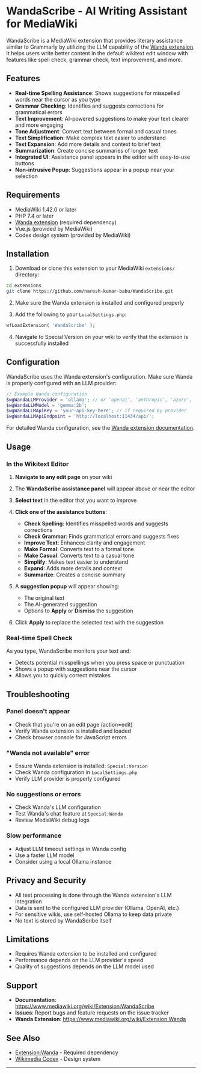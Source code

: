 # WandaScribe - AI Writing Assistant for MediaWiki

WandaScribe is a MediaWiki extension that provides literary assistance similar to Grammarly by utilizing the LLM capability of the [Wanda extension](https://www.mediawiki.org/wiki/Extension:Wanda). It helps users write better content in the default wikitext edit window with features like spell check, grammar check, text improvement, and more.

## Features

- **Real-time Spelling Assistance**: Shows suggestions for misspelled words near the cursor as you type
- **Grammar Checking**: Identifies and suggests corrections for grammatical errors
- **Text Improvement**: AI-powered suggestions to make your text clearer and more engaging
- **Tone Adjustment**: Convert text between formal and casual tones
- **Text Simplification**: Make complex text easier to understand
- **Text Expansion**: Add more details and context to brief text
- **Summarization**: Create concise summaries of longer text
- **Integrated UI**: Assistance panel appears in the editor with easy-to-use buttons
- **Non-intrusive Popup**: Suggestions appear in a popup near your selection

## Requirements

- MediaWiki 1.42.0 or later
- PHP 7.4 or later
- [Wanda extension](https://www.mediawiki.org/wiki/Extension:Wanda) (required dependency)
- Vue.js (provided by MediaWiki)
- Codex design system (provided by MediaWiki)

## Installation

1. Download or clone this extension to your MediaWiki `extensions/` directory:

```bash
cd extensions
git clone https://github.com/naresh-kumar-babu/WandaScribe.git
```

2. Make sure the Wanda extension is installed and configured properly

3. Add the following to your `LocalSettings.php`:

```php
wfLoadExtension( 'WandaScribe' );
```

4. Navigate to Special:Version on your wiki to verify that the extension is successfully installed

## Configuration

WandaScribe uses the Wanda extension's configuration. Make sure Wanda is properly configured with an LLM provider:

```php
// Example Wanda configuration
$wgWandaLLMProvider = 'ollama'; // or 'openai', 'anthropic', 'azure', 'gemini'
$wgWandaLLMModel = 'gemma:2b';
$wgWandaLLMApiKey = 'your-api-key-here'; // if required by provider
$wgWandaLLMApiEndpoint = 'http://localhost:11434/api/';
```

For detailed Wanda configuration, see the [Wanda extension documentation](https://www.mediawiki.org/wiki/Extension:Wanda).

## Usage

### In the Wikitext Editor

1. **Navigate to any edit page** on your wiki
2. The **WandaScribe assistance panel** will appear above or near the editor
3. **Select text** in the editor that you want to improve
4. **Click one of the assistance buttons**:
   - **Check Spelling**: Identifies misspelled words and suggests corrections
   - **Check Grammar**: Finds grammatical errors and suggests fixes
   - **Improve Text**: Enhances clarity and engagement
   - **Make Formal**: Converts text to a formal tone
   - **Make Casual**: Converts text to a casual tone
   - **Simplify**: Makes text easier to understand
   - **Expand**: Adds more details and context
   - **Summarize**: Creates a concise summary

5. A **suggestion popup** will appear showing:
   - The original text
   - The AI-generated suggestion
   - Options to **Apply** or **Dismiss** the suggestion

6. Click **Apply** to replace the selected text with the suggestion

### Real-time Spell Check

As you type, WandaScribe monitors your text and:
- Detects potential misspellings when you press space or punctuation
- Shows a popup with suggestions near the cursor
- Allows you to quickly correct mistakes

## Troubleshooting

### Panel doesn't appear
- Check that you're on an edit page (action=edit)
- Verify Wanda extension is installed and loaded
- Check browser console for JavaScript errors

### "Wanda not available" error
- Ensure Wanda extension is installed: `Special:Version`
- Check Wanda configuration in `LocalSettings.php`
- Verify LLM provider is properly configured

### No suggestions or errors
- Check Wanda's LLM configuration
- Test Wanda's chat feature at `Special:Wanda`
- Review MediaWiki debug logs

### Slow performance
- Adjust LLM timeout settings in Wanda config
- Use a faster LLM model
- Consider using a local Ollama instance

## Privacy and Security

- All text processing is done through the Wanda extension's LLM integration
- Data is sent to the configured LLM provider (Ollama, OpenAI, etc.)
- For sensitive wikis, use self-hosted Ollama to keep data private
- No text is stored by WandaScribe itself

## Limitations

- Requires Wanda extension to be installed and configured
- Performance depends on the LLM provider's speed
- Quality of suggestions depends on the LLM model used

## Support

- **Documentation**: https://www.mediawiki.org/wiki/Extension:WandaScribe
- **Issues**: Report bugs and feature requests on the issue tracker
- **Wanda Extension**: https://www.mediawiki.org/wiki/Extension:Wanda

## See Also

- [Extension:Wanda](https://www.mediawiki.org/wiki/Extension:Wanda) - Required dependency
- [Wikimedia Codex](https://doc.wikimedia.org/codex/) - Design system

---
